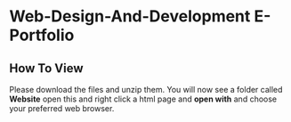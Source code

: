 # Web-Design-And-Development E-Portfolio

## How To View

Please download the files and unzip them. You will now see a folder called **Website** open this and right click a html page and **open with** and choose your preferred web browser.
